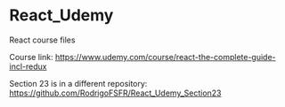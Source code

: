 # React_Udemy
React course files

Course link: https://www.udemy.com/course/react-the-complete-guide-incl-redux

Section 23 is in a different repository: https://github.com/RodrigoFSFR/React_Udemy_Section23
